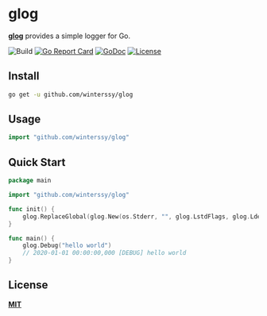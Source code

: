 # glog

**[glog](https://pkg.go.dev/github.com/winterssy/glog)** provides a simple logger for Go.

![Build](https://img.shields.io/github/workflow/status/winterssy/glog/Test/master?logo=appveyor) [![Go Report Card](https://goreportcard.com/badge/github.com/winterssy/glog)](https://goreportcard.com/report/github.com/winterssy/glog) [![GoDoc](https://img.shields.io/badge/godoc-reference-5875b0)](https://pkg.go.dev/github.com/winterssy/glog) [![License](https://img.shields.io/github/license/winterssy/glog.svg)](LICENSE)

## Install

```sh
go get -u github.com/winterssy/glog
```

## Usage

```go
import "github.com/winterssy/glog"
```

## Quick Start

```go
package main

import "github.com/winterssy/glog"

func init() {
	glog.ReplaceGlobal(glog.New(os.Stderr, "", glog.LstdFlags, glog.Ldebug))
}

func main() {
	glog.Debug("hello world")
	// 2020-01-01 00:00:00,000 [DEBUG] hello world
}
```

## License

**[MIT](LICENSE)**
